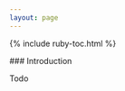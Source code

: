 ```yaml
---
layout: page
---
```


{% include ruby-toc.html %}

<div markdown="1" class="col-md-8 col-md-offset-1">
### Introduction

Todo
